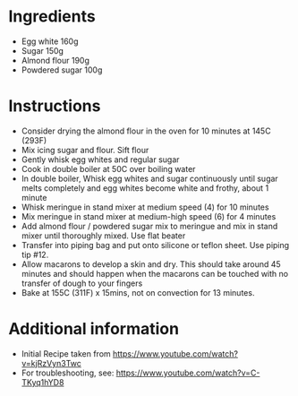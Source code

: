 # Ingredients
* Egg white 160g
* Sugar 150g
* Almond flour 190g
* Powdered sugar 100g

# Instructions
* Consider drying the almond flour in the oven for 10 minutes at 145C (293F)
* Mix icing sugar and flour. Sift flour
* Gently whisk egg whites and regular sugar
* Cook in double boiler at 50C over boiling water
* In double boiler, Whisk egg whites and sugar continuously until sugar melts completely and egg whites become white and frothy, about 1 minute
* Whisk meringue in stand mixer at medium speed (4) for 10 minutes
* Mix meringue in stand mixer at medium-high speed (6) for 4 minutes
* Add almond flour / powdered sugar mix to meringue and mix in stand mixer until thoroughly mixed. Use flat beater
* Transfer into piping bag and put onto silicone or teflon sheet. Use piping tip #12.
* Allow macarons to develop a skin and dry. This should take around 45 minutes and should happen when the macarons can be touched with no transfer of dough to your fingers
* Bake at 155C (311F) x 15mins, not on convection for 13 minutes.

# Additional information
* Initial Recipe taken from https://www.youtube.com/watch?v=kjRzVyn3Twc
* For troubleshooting, see: https://www.youtube.com/watch?v=C-TKyq1hYD8

